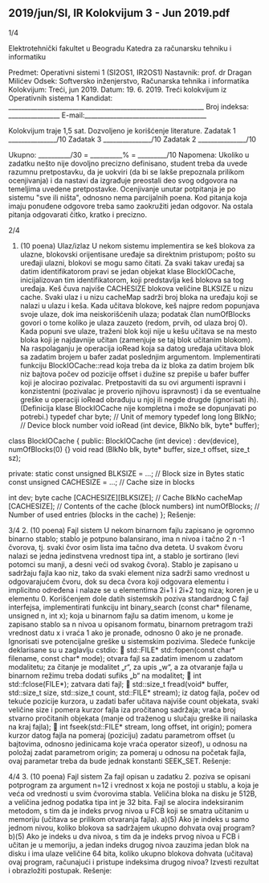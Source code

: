 2019/jun/SI, IR Kolokvijum 3 - Jun 2019.pdf
--------------------------------------------------------------------------------


1/4 
 
Elektrotehnički fakultet u Beogradu 
Katedra za računarsku tehniku i informatiku 
 
Predmet: Operativni sistemi 1 (SI2OS1, IR2OS1) 
Nastavnik: prof. dr Dragan Milićev 
Odsek: Softversko inženjerstvo, Računarska tehnika i informatika 
Kolokvijum: Treći, jun 2019. 
Datum: 19. 6. 2019. 
Treći kolokvijum iz Operativnih sistema 1 
Kandidat: _____________________________________________________________ 
Broj indeksa: ________________  E-mail:______________________________________ 
 
Kolokvijum traje 1,5 sat. Dozvoljeno je korišćenje literature. 
Zadatak 1 _______________/10   Zadatak 3 _______________/10 
Zadatak 2 _______________/10    
 
Ukupno: __________/30 = __________% = _________/10 
Napomena: Ukoliko  u  zadatku  nešto  nije  dovoljno  precizno  definisano,  student  treba  da 
uvede razumnu pretpostavku, da je uokviri (da bi se lakše prepoznala prilikom ocenjivanja) i 
da  nastavi  da  izgrađuje  preostali  deo  svog  odgovora  na  temeljima  uvedene  pretpostavke. 
Ocenjivanje unutar potpitanja je po sistemu "sve ili ništa", odnosno nema parcijalnih  poena. 
Kod pitanja koja imaju ponuđene odgovore treba samo zaokružiti jedan  odgovor.  Na  ostala 
pitanja odgovarati čitko, kratko i precizno. 
 

2/4 
1. (10 poena) Ulaz/izlaz 
U  nekom  sistemu  implementira  se  keš  blokova za  ulazne, blokovski orijentisane  uređaje  sa 
direktnim  pristupom;  pošto  su  uređaji  ulazni,  blokovi  se  mogu  samo  čitati. Za  svaki takav 
uređaj sa datim identifikatorom pravi se jedan objekat klase BlockIOCache, inicijalizovan tim 
identifikatorom,  koji  predstavlja  keš  blokova  sa  tog  uređaja.  Keš  čuva  najviše CACHESIZE 
blokova  veličine BLKSIZE u  nizu cache.  Svaki  ulaz i u  nizu cacheMap sadrži  broj  bloka na 
uređaju koji se nalazi u ulazu i keša. Kada učitava blokove, keš najpre redom popunjava svoje 
ulaze, dok ima neiskorišćenih ulaza; podatak član numOfBlocks govori o tome koliko je ulaza 
zauzeto (redom, prvih, od ulaza broj 0). Kada popuni sve ulaze, traženi blok koji nije u kešu 
učitava se na mesto bloka koji je najdavnije učitan (zamenjuje se taj blok učitanim blokom). 
Na  raspolaganju  je  operacija ioRead koja sa datog uređaja učitava blok sa zadatim brojem u 
bafer  zadat  poslednjim  argumentom. Implementirati  funkciju BlockIOCache::read koja  treba 
da  iz  bloka  za  datim  brojem blk niz bajtova počev od pozicije offset i dužine sz prepiše u 
bafer buffer koji   je   alocirao   pozivalac.   Pretpostaviti   da   su   ovi   argumenti   ispravni   i 
konzistentni (pozivalac je proverio njihovu ispravnost) i  da se eventualne greške u operaciji 
ioRead obrađuju  u  njoj  ili  negde  drugde  (ignorisati  ih).  (Definicija  klase BlockIOCache nije 
kompletna i može se dopunjavati po potrebi.) 
typedef char byte; // Unit of memory 
typedef long long BlkNo; // Device block number 
void ioRead (int device, BlkNo blk, byte* buffer); 
 
class BlockIOCache { 
public: 
  BlockIOCache (int device) : dev(device), numOfBlocks(0) {} 
  void read (BlkNo blk, byte* buffer, size_t offset, size_t sz); 
 
private: 
  static const unsigned BLKSIZE = ...; // Block size in Bytes 
  static const unsigned CACHESIZE = ...; // Cache size in blocks 
 
  int dev; 
  byte cache [CACHESIZE][BLKSIZE]; // Cache 
  BlkNo cacheMap [CACHESIZE]; // Contents of the cache (block numbers) 
  int numOfBlocks; // Number of used entries (blocks in the cache) 
}; 
Rešenje: 

3/4 
2. (10 poena) Fajl sistem 
U  nekom  binarnom  fajlu  zapisano  je  ogromno  binarno stablo; stablo je potpuno balansirano, 
ima n nivoa  i  tačno  2
n
-1  čvorova,  tj.  svaki  čvor  osim  lista  ima  tačno  dva  deteta.  U  svakom 
čvoru  nalazi  se  jedna  jedinstvena  vrednost  tipa int,  a  stablo  je  sortirano  (levi  potomci  su 
manji, a desni veći od svakog čvora). Stablo je zapisano u sadržaju fajla kao niz, tako da svaki 
element niza sadrži samo vrednost u odgovarajućem čvoru, dok su deca čvora koji odgovara 
elementu i implicitno  određena  i  nalaze  se  u  elementima  2i+1  i  2i+2  tog  niza;  koren  je  u 
elementu 0. 
Korišćenjem  dole  datih  sistemskih  poziva  standardnog  C  fajl  interfejsa,  implementirati 
funkciju 
int binary_search (const char* filename, unsigned n, int x); 
koja  u  binarnom  fajlu  sa  datim  imenom,  u  kome  je  zapisano  stablo  sa n nivoa  u  opisanom 
formatu, binarnom pretragom traži vrednost datu x i vraća 1 ako je pronađe, odnosno 0 ako je 
ne  pronađe.  Ignorisati  sve  potencijalne  greške  u  sistemskim  pozivima.  Sledeće  funkcije 
deklarisane su u zaglavlju cstdio: 
 std::FILE* std::fopen(const char* filename, const char* mode); 
otvara fajl sa zadatim imenom u zadatom modalitetu; za čitanje je modalitet „r“, za 
upis „w“, a za otvaranje fajla u binarnom režimu treba dodati sufiks „b“ na modalitet; 
 int std::fclose(FILE*); 
zatvara dati fajl; 
 std::size_t fread(void* buffer, std::size_t size, std::size_t count, 
std::FILE* stream); 
iz datog fajla, počev od tekuće pozicije kurzora, u zadati bafer učitava najviše count 
objekata, svaki veličine size i pomera kurzor fajla iza pročitanog sadržaja; vraća broj 
stvarno pročitanih objekata (manje od traženog u slučaju greške ili nailaska na kraj 
fajla); 
 int fseek(std::FILE* stream, long offset, int origin); 
pomera kurzor datog fajla na pomeraj (poziciju) zadatu parametrom offset (u 
bajtovima, odnosno jedinicama koje vraća operator sizeof), u odnosu na položaj 
zadat parametrom origin; za pomeraj u odnosu na početak fajla, ovaj parametar treba 
da bude jednak konstanti SEEK_SET. 
Rešenje: 

4/4 
3. (10 poena) Fajl sistem 
Za fajl opisan u zadatku 2. poziva se opisani potprogram za argument n=12 i vrednost x koja 
ne  postoji  u  stablu,  a  koja  je  veća  od  vrednosti  u  svim  čvorovima stabla. Veličina bloka na 
disku  je  512B,  a  veličina  jednog  podatka  tipa int je  32  bita.  Fajl  se  alocira  indeksiranim 
metodom, s tim da je indeks prvog nivoa u FCB koji se smatra učitanim u memoriju (učitava 
se prilikom otvaranja fajla). 
a)(5) Ako je indeks u samo jednom nivou, koliko blokova sa sadržajem ukupno dohvata ovaj 
program? 
b)(5) Ako je indeks u dva nivoa, s tim da je indeks prvog nivoa u FCB i učitan je u memoriju, 
a jedan indeks drugog nivoa zauzima jedan blok na disku i ima ulaze veličine 64 bita, koliko 
ukupno  blokova  dohvata  (učitava)  ovaj  program,  računajući  i  pristupe  indeksima  drugog 
nivoa? 
Izvesti rezultat i obrazložiti postupak. 
Rešenje: 